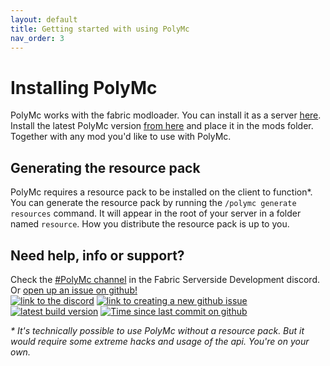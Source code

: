 ```yaml
---
layout: default
title: Getting started with using PolyMc
nav_order: 3
---
```


# Installing PolyMc
PolyMc works with the fabric modloader. You can install it as a server <a href="https://fabricmc.net/wiki/tutorial:installing_minecraft_fabric_server">here</a>.
Install the latest PolyMc version [from here](https://theepicblock.nl/builds) and place it in the mods folder. Together with any mod you'd like to use with PolyMc. 

## Generating the resource pack
PolyMc requires a resource pack to be installed on the client to function*. You can generate the resource pack by running the `/polymc generate resources` command.
It will appear in the root of your server in a folder named `resource`. How you distribute the resource pack is up to you.  

## Need help, info or support?
Check the <a href="https://discord.gg/hbp9Gv2">#PolyMc channel</a> in the Fabric Serverside Development discord. Or <a href="https://github.com/TheEpicBlock/PolyMc/issues/new/choose">open up an issue on github!</a><br>
<a href="https://discord.gg/hbp9Gv2">                              <img alt="link to the discord" src="https://img.shields.io/badge/Fabric_server--side_development-PolyMc-7289DA?logo=discord&logoColor=white&style=flat-square"></a>
<a href="https://github.com/TheEpicBlock/PolyMc/issues/new/choose"><img alt="link to creating a new github issue" src="https://img.shields.io/github/issues-raw/TheEpicBlock/PolyMc?color=succes&logo=github&style=flat-square"></a>
<a href="https://theepicblock.nl/builds/">                         <img alt="latest build version" src="https://img.shields.io/endpoint?url=https://theepicblock.nl/builds/shield.json&style=flat-square&label=Latest%20Build"></a>
<a href="https://github.com/TheEpicBlock/PolyMc/commits/master">   <img alt="Time since last commit on github" src="https://img.shields.io/github/last-commit/TheEpicBlock/PolyMc?style=flat-square"></a>

*\* It's technically possible to use PolyMc without a resource pack. But it would require some extreme hacks and usage of the api. You're on your own.*


